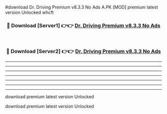 #download Dr. Driving Premium v8.3.3 No Ads A.PK [MOD] premium latest version Unlocked whcft 



<div align="center">
<h3>🔴 Download [Server1] 👉👉 <a href="https://download1apk.web.app/">Dr. Driving Premium v8.3.3 No Ads</a></h3><br>

<h3>🔴 Download [Server2] 👉👉 <a href="https://download1apk.web.app/">Dr. Driving Premium v8.3.3 No Ads</a></h3>
</div>





----------------------------------------------------------

----------------------------------------------------------

----------------------------------------------------------

----------------------------------------------------------

----------------------------------------------------------

----------------------------------------------------------

----------------------------------------------------------

download premium latest version Unlocked

download premium latest version Unlocked
